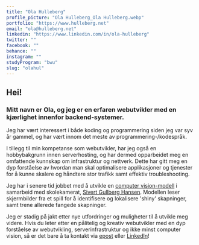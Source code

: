 ```yaml
---
title: "Ola Hulleberg"
profile_picture: "Ola Hulleberg_Ola Hulleberg.webp"
portfolio: "https://www.hulleberg.net"
email: "ola@hulleberg.net"
linkedin: "https://www.linkedin.com/in/ola-hulleberg"
twitter: ""
facebook: ""
behance: ""
instagram: ""
studyProgram: "bwu"
slug: "olahul"
---
```


## Hei!

### Mitt navn er Ola, og jeg er en erfaren webutvikler med en kjærlighet innenfor backend-systemer.

Jeg har vært interessert i både koding og programmering siden jeg var syv år gammel, og har vært innom det meste av programmering-/kodespråk.

I tillegg til min kompetanse som webutvikler, har jeg også en hobbybakgrunn innen serverhosting, og har dermed opparbeidet meg en omfattende kunnskap om infrastruktur og nettverk. Dette har gitt meg en dyp forståelse av hvordan man skal optimalisere applikasjoner og tjenester for å kunne skalere og håndtere stor trafikk samt effektiv troubleshooting.

Jeg har i senere tid jobbet med å utvikle en <a href='#prosjekter'>computer vision-modell</a> i samarbeid med skolekamerat, <a target='_blank' href='/bwu/sivertgh'>Sivert Gullberg Hansen</a>. Modellen leser skjermbilder fra et spill for å identifisere og lokalisere 'shiny' skapninger, samt trene allerede fangede skapninger.

Jeg er stadig på jakt etter nye utfordringer og muligheter til å utvikle meg videre. Hvis du leter etter en pålitelig og kreativ webutvikler med en dyp forståelse av webutvikling, serverinfrastruktur og ikke minst computer vision, så er det bare å ta kontakt via <a href='mailto:ola@hulleberg.net'>epost</a> eller <a target='_blank' href='https://www.linkedin.com/in/ola-hulleberg'>LinkedIn</a>!
